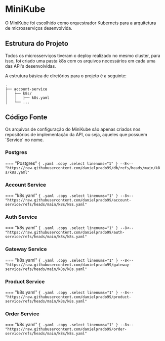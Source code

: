 # MiniKube

O MiniKube foi escolhido como orquestrador Kubernets para a arquitetura de microsserviços desenvolvida. 

## Estrutura do Projeto

Todos os microsserviços tiveram o deploy realizado no mesmo cluster, para isso, foi criado uma pasta k8s com os arquivos necessários em cada uma das API's desenvolvidas. 

A estrutura básica de diretórios para o projeto é a seguinte:

``` { .bash }
.
├── account-service
│   ├── k8s/
│   │   ├── k8s.yaml 
│   └── ...
```

## Código Fonte

Os arquivos de configuração do MiniKube são apenas criados nos repositórios de implementação da API, ou seja, aqueles que possuem ´Service´ no nome.

### Postgres

=== "Postgres"
    ``` { .yaml .copy .select linenums="1" }
    --8<-- "https://raw.githubusercontent.com/danielprado99/db/refs/heads/main/k8s/k8s.yaml"
    ```

### Account Service

=== "k8s.yaml"
    ``` { .yaml .copy .select linenums="1" }
    --8<-- "https://raw.githubusercontent.com/danielprado99/account-service/refs/heads/main/k8s/k8s.yaml"
    ```
### Auth Service

=== "k8s.yaml"
    ``` { .yaml .copy .select linenums="1" }
    --8<-- "https://raw.githubusercontent.com/danielprado99/auth-service/refs/heads/main/k8s/k8s.yaml"
    ```

### Gateway Service

=== "k8s.yaml"
    ``` { .yaml .copy .select linenums="1" }
    --8<-- "https://raw.githubusercontent.com/danielprado99/gateway-service/refs/heads/main/k8s/k8s.yaml"
    ```

### Product Service

=== "k8s.yaml"
    ``` { .yaml .copy .select linenums="1" }
    --8<-- "https://raw.githubusercontent.com/danielprado99/product-service/refs/heads/main/k8s/k8s.yaml"
    ```

### Order Service

=== "k8s.yaml"
    ``` { .yaml .copy .select linenums="1" }
    --8<-- "https://raw.githubusercontent.com/danielprado99/order-service/refs/heads/main/k8s/k8s.yaml"
    ```